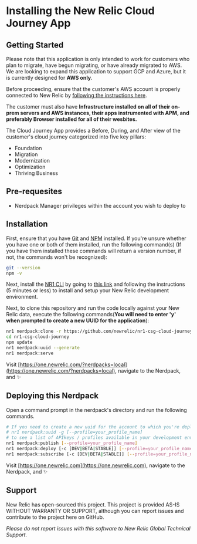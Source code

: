 # Installing the New Relic Cloud Journey App

## Getting Started

Please note that this application is only intended to work for customers who plan to migrate, have begun migrating, or have already migrated to AWS.  We are looking to expand this application to support GCP and Azure, but it is currently designed for **AWS only**.

Before proceeding, ensure that the customer's AWS account is properly connected to New Relic by [following the instructions here](https://docs.newrelic.com/docs/integrations/amazon-integrations/get-started/connect-aws-infrastructure).

The customer must also have **Infrastructure installed on all of their on-prem servers and AWS instances, their apps instrumented with APM, and preferably Browser installed for all of their wesbites.**

The Cloud Journey App provides a Before, During, and After view of the customer's cloud journey categorized into five key pillars:

* Foundation
* Migration
* Modernization
* Optimization
* Thriving Business

## Pre-requesites

* Nerdpack Manager privileges within the account you wish to deploy to

## Installation

First, ensure that you have [Git](https://git-scm.com/book/en/v2/Getting-Started-Installing-Git) and [NPM](https://www.npmjs.com/get-npm) installed. If you're unsure whether you have one or both of them installed, run the following command(s) (If you have them installed these commands will return a version number, if not, the commands won't be recognized):

```bash
git --version
npm -v
```

Next, install the [NR1 CLI](https://one.newrelic.com/launcher/developer-center.launcher) by going to [this link](https://one.newrelic.com/launcher/developer-center.launcher) and following the instructions (5 minutes or less) to install and setup your New Relic development environment.

Next, to clone this repository and run the code locally against your New Relic data, execute the following commands(**You will need to enter 'y' when prompted to create a new UUID for the application**):

```bash
nr1 nerdpack:clone -r https://github.com/newrelic/nr1-csg-cloud-journey.git
cd nr1-csg-cloud-journey
npm update
nr1 nerdpack:uuid --generate
nr1 nerdpack:serve
```

Visit [https://one.newrelic.com/?nerdpacks=local](https://one.newrelic.com/?nerdpacks=local), navigate to the Nerdpack, and :sparkles:

## Deploying this Nerdpack

Open a command prompt in the nerdpack's directory and run the following commands.

```bash
# If you need to create a new uuid for the account to which you're deploying this Nerdpack, use the following
# nr1 nerdpack:uuid -g [--profile=your_profile_name]
# to see a list of APIkeys / profiles available in your development environment, run nr1 credentials:list
nr1 nerdpack:publish [--profile=your_profile_name]
nr1 nerdpack:deploy [-c [DEV|BETA|STABLE]] [--profile=your_profile_name]
nr1 nerdpack:subscribe [-c [DEV|BETA|STABLE]] [--profile=your_profile_name]
```

Visit [https://one.newrelic.com](https://one.newrelic.com), navigate to the Nerdpack, and :sparkles:

## Support

New Relic has open-sourced this project. This project is provided AS-IS WITHOUT WARRANTY OR SUPPORT, although you can report issues and contribute to the project here on GitHub.

_Please do not report issues with this software to New Relic Global Technical Support._
